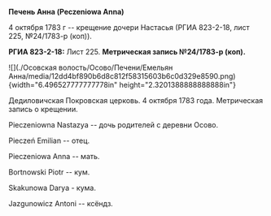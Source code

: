 **Печень Анна (Peczeniowa Anna)**

4 октября 1783 г -- крещение дочери Настасья (РГИА 823-2-18, лист 225,
№24/1783-р (коп)).

**РГИА 823-2-18:** Лист 225. **Метрическая запись №24/1783-р (коп).**

![](./Осовская волость/Осово/Печени/Емельян Анна/media/12dd4bf890b6d8c812f58315603b6c0d329e8590.png){width="6.496527777777778in"
height="2.3201388888888888in"}

Дедиловичская Покровская церковь. 4 октября 1783 года. Метрическая
запись о крещении.

Pieczeniowna Nastazya -- дочь родителей с деревни Осово.

Pieczeń Emilian -- отец.

Pieczeniowa Anna -- мать.

Bortnowski Piotr -- кум.

Skakunowa Darya - кума.

Jazgunowicz Antoni -- ксёндз.

